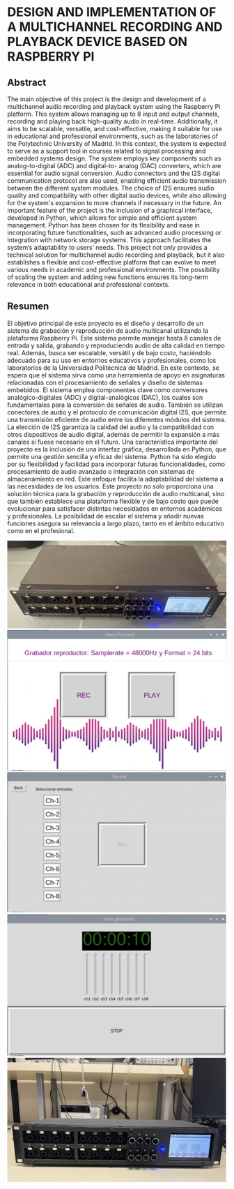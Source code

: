 # DESIGN AND IMPLEMENTATION OF A MULTICHANNEL RECORDING AND PLAYBACK DEVICE BASED ON RASPBERRY PI

## Abstract

The main objective of this project is the design and development of a multichannel audio
recording and playback system using the Raspberry Pi platform. This system allows
managing up to 8 input and output channels, recording and playing back high-quality
audio in real-time. Additionally, it aims to be scalable, versatile, and cost-effective,
making it suitable for use in educational and professional environments, such as the
laboratories of the Polytechnic University of Madrid. In this context, the system is
expected to serve as a support tool in courses related to signal processing and
embedded systems design.
The system employs key components such as analog-to-digital (ADC) and digital-to-
analog (DAC) converters, which are essential for audio signal conversion. Audio
connectors and the I2S digital communication protocol are also used, enabling efficient
audio transmission between the different system modules. The choice of I2S ensures
audio quality and compatibility with other digital audio devices, while also allowing for
the system's expansion to more channels if necessary in the future.
An important feature of the project is the inclusion of a graphical interface, developed
in Python, which allows for simple and efficient system management. Python has been
chosen for its flexibility and ease in incorporating future functionalities, such as
advanced audio processing or integration with network storage systems. This approach
facilitates the system’s adaptability to users’ needs.
This project not only provides a technical solution for multichannel audio recording and
playback, but it also establishes a flexible and cost-effective platform that can evolve to
meet various needs in academic and professional environments. The possibility of
scaling the system and adding new functions ensures its long-term relevance in both
educational and professional contexts.

## Resumen

El objetivo principal de este proyecto es el diseño y desarrollo de un sistema de
grabación y reproducción de audio multicanal utilizando la plataforma Raspberry Pi. Este
sistema permite manejar hasta 8 canales de entrada y salida, grabando y reproduciendo
audio de alta calidad en tiempo real. Además, busca ser escalable, versátil y de bajo
costo, haciéndolo adecuado para su uso en entornos educativos y profesionales, como
los laboratorios de la Universidad Politécnica de Madrid. En este contexto, se espera que
el sistema sirva como una herramienta de apoyo en asignaturas relacionadas con el
procesamiento de señales y diseño de sistemas embebidos.
El sistema emplea componentes clave como conversores analógico-digitales (ADC) y
digital-analógicos (DAC), los cuales son fundamentales para la conversión de señales de
audio. También se utilizan conectores de audio y el protocolo de comunicación digital
I2S, que permite una transmisión eficiente de audio entre los diferentes módulos del
sistema. La elección de I2S garantiza la calidad del audio y la compatibilidad con otros
dispositivos de audio digital, además de permitir la expansión a más canales si fuese
necesario en el futuro.
Una característica importante del proyecto es la inclusión de una interfaz gráfica,
desarrollada en Python, que permite una gestión sencilla y eficaz del sistema. Python ha
sido elegido por su flexibilidad y facilidad para incorporar futuras funcionalidades, como
procesamiento de audio avanzado o integración con sistemas de almacenamiento en
red. Este enfoque facilita la adaptabilidad del sistema a las necesidades de los usuarios.
Este proyecto no solo proporciona una solución técnica para la grabación y reproducción
de audio multicanal, sino que también establece una plataforma flexible y de bajo costo
que puede evolucionar para satisfacer distintas necesidades en entornos académicos y
profesionales. La posibilidad de escalar el sistema y añadir nuevas funciones asegura su
relevancia a largo plazo, tanto en el ámbito educativo como en el profesional.


![alt text](https://github.com/Pablo931597/Design-and-Implementation-of-a-Multichannel-Recording-and-Playback-Device-Based-on-Raspberry-Pi/blob/main/Captura%20de%20pantalla%202025-09-13%20a%20las%2020.15.10.png)
![alt text](https://github.com/Pablo931597/Design-and-Implementation-of-a-Multichannel-Recording-and-Playback-Device-Based-on-Raspberry-Pi/blob/main/Captura%20de%20pantalla%202025-09-13%20a%20las%2020.15.37.png)
![alt text](https://github.com/Pablo931597/Design-and-Implementation-of-a-Multichannel-Recording-and-Playback-Device-Based-on-Raspberry-Pi/blob/main/Captura%20de%20pantalla%202025-09-13%20a%20las%2020.15.52.png)
![alt text](https://github.com/Pablo931597/Design-and-Implementation-of-a-Multichannel-Recording-and-Playback-Device-Based-on-Raspberry-Pi/blob/main/Captura%20de%20pantalla%202025-09-13%20a%20las%2020.16.06.png)
![alt text](https://github.com/Pablo931597/Design-and-Implementation-of-a-Multichannel-Recording-and-Playback-Device-Based-on-Raspberry-Pi/blob/main/Captura%20de%20pantalla%202025-09-13%20a%20las%2020.16.25.png)
